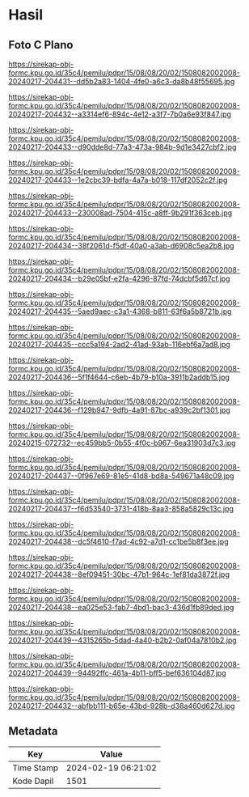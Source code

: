 # Hasil

## Foto C Plano

https://sirekap-obj-formc.kpu.go.id/35c4/pemilu/pdpr/15/08/08/20/02/1508082002008-20240217-204431--dd5b2a83-1404-4fe0-a6c3-da8b48f55695.jpg

https://sirekap-obj-formc.kpu.go.id/35c4/pemilu/pdpr/15/08/08/20/02/1508082002008-20240217-204432--a3314ef6-894c-4e12-a3f7-7b0a6e93f847.jpg

https://sirekap-obj-formc.kpu.go.id/35c4/pemilu/pdpr/15/08/08/20/02/1508082002008-20240217-204433--d90dde8d-77a3-473a-984b-9d1e3427cbf2.jpg

https://sirekap-obj-formc.kpu.go.id/35c4/pemilu/pdpr/15/08/08/20/02/1508082002008-20240217-204433--1e2cbc39-bdfa-4a7a-b018-117df2052c2f.jpg

https://sirekap-obj-formc.kpu.go.id/35c4/pemilu/pdpr/15/08/08/20/02/1508082002008-20240217-204433--230008ad-7504-415c-a8ff-9b291f363ceb.jpg

https://sirekap-obj-formc.kpu.go.id/35c4/pemilu/pdpr/15/08/08/20/02/1508082002008-20240217-204434--38f2061d-f5df-40a0-a3ab-d6908c5ea2b8.jpg

https://sirekap-obj-formc.kpu.go.id/35c4/pemilu/pdpr/15/08/08/20/02/1508082002008-20240217-204434--b29e05bf-e2fa-4296-87fd-74dcbf5d67cf.jpg

https://sirekap-obj-formc.kpu.go.id/35c4/pemilu/pdpr/15/08/08/20/02/1508082002008-20240217-204435--5aed9aec-c3a1-4368-b811-63f6a5b8721b.jpg

https://sirekap-obj-formc.kpu.go.id/35c4/pemilu/pdpr/15/08/08/20/02/1508082002008-20240217-204435--ccc5a194-2ad2-41ad-93ab-116ebf6a7ad8.jpg

https://sirekap-obj-formc.kpu.go.id/35c4/pemilu/pdpr/15/08/08/20/02/1508082002008-20240217-204436--5f1f4644-c6eb-4b79-b10a-3911b2addb15.jpg

https://sirekap-obj-formc.kpu.go.id/35c4/pemilu/pdpr/15/08/08/20/02/1508082002008-20240217-204436--f129b947-9dfb-4a91-87bc-a939c2bf1301.jpg

https://sirekap-obj-formc.kpu.go.id/35c4/pemilu/pdpr/15/08/08/20/02/1508082002008-20240215-072732--ec459bb5-0b55-4f0c-b967-6ea31903d7c3.jpg

https://sirekap-obj-formc.kpu.go.id/35c4/pemilu/pdpr/15/08/08/20/02/1508082002008-20240217-204437--0f967e69-81e5-41d8-bd8a-549671a48c09.jpg

https://sirekap-obj-formc.kpu.go.id/35c4/pemilu/pdpr/15/08/08/20/02/1508082002008-20240217-204437--f6d53540-3731-418b-8aa3-858a5829c13c.jpg

https://sirekap-obj-formc.kpu.go.id/35c4/pemilu/pdpr/15/08/08/20/02/1508082002008-20240217-204438--dc5f4610-f7ad-4c92-a7d1-cc1be5b8f3ee.jpg

https://sirekap-obj-formc.kpu.go.id/35c4/pemilu/pdpr/15/08/08/20/02/1508082002008-20240217-204438--8ef09451-30bc-47b1-964c-1ef81da3872f.jpg

https://sirekap-obj-formc.kpu.go.id/35c4/pemilu/pdpr/15/08/08/20/02/1508082002008-20240217-204438--ea025e53-fab7-4bd1-bac3-436d1fb89ded.jpg

https://sirekap-obj-formc.kpu.go.id/35c4/pemilu/pdpr/15/08/08/20/02/1508082002008-20240217-204439--4315265b-5dad-4a40-b2b2-0af04a7810b2.jpg

https://sirekap-obj-formc.kpu.go.id/35c4/pemilu/pdpr/15/08/08/20/02/1508082002008-20240217-204439--94492ffc-461a-4b11-bff5-bef636104d87.jpg

https://sirekap-obj-formc.kpu.go.id/35c4/pemilu/pdpr/15/08/08/20/02/1508082002008-20240217-204432--abfbb111-b65e-43bd-928b-d38a460d627d.jpg


## Metadata

| Key        | Value               |
| ---------- | ------------------- |
| Time Stamp | 2024-02-19 06:21:02 |
| Kode Dapil | 1501                |



